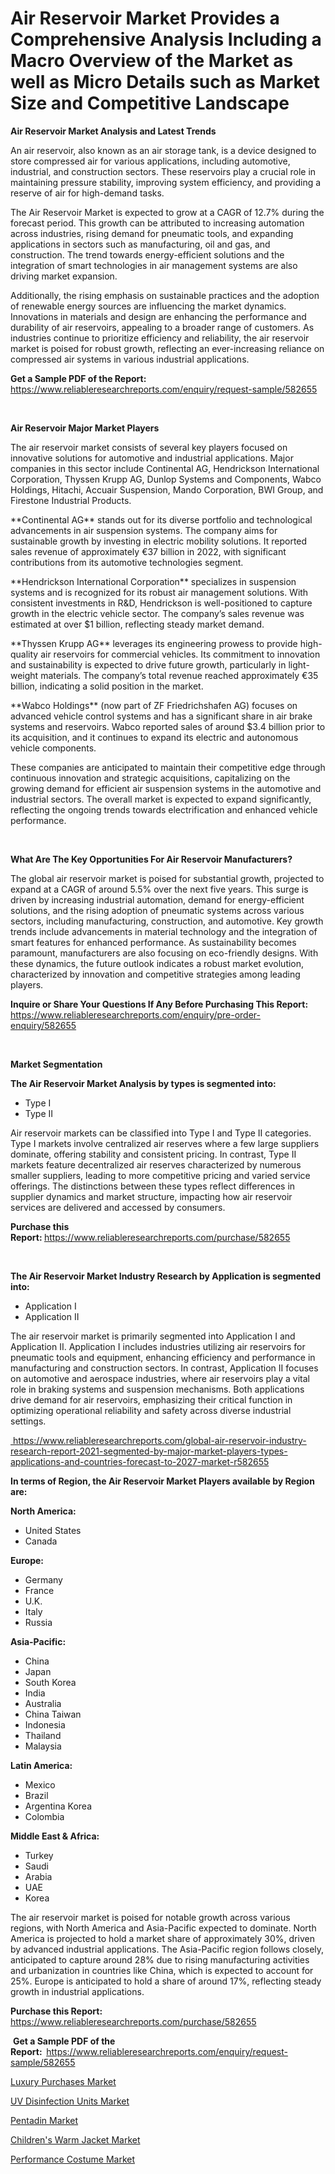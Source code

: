 <p><h1>Air Reservoir Market Provides a Comprehensive Analysis Including a Macro Overview of the Market as well as Micro Details such as Market Size and Competitive Landscape</h1></p><p><strong>Air Reservoir Market Analysis and Latest Trends</strong></p>
<p><p>An air reservoir, also known as an air storage tank, is a device designed to store compressed air for various applications, including automotive, industrial, and construction sectors. These reservoirs play a crucial role in maintaining pressure stability, improving system efficiency, and providing a reserve of air for high-demand tasks.</p><p>The Air Reservoir Market is expected to grow at a CAGR of 12.7% during the forecast period. This growth can be attributed to increasing automation across industries, rising demand for pneumatic tools, and expanding applications in sectors such as manufacturing, oil and gas, and construction. The trend towards energy-efficient solutions and the integration of smart technologies in air management systems are also driving market expansion.</p><p>Additionally, the rising emphasis on sustainable practices and the adoption of renewable energy sources are influencing the market dynamics. Innovations in materials and design are enhancing the performance and durability of air reservoirs, appealing to a broader range of customers. As industries continue to prioritize efficiency and reliability, the air reservoir market is poised for robust growth, reflecting an ever-increasing reliance on compressed air systems in various industrial applications.</p></p>
<p><strong>Get a Sample PDF of the Report:&nbsp;</strong> <a href="https://www.reliableresearchreports.com/enquiry/request-sample/582655?utm_campaign=32&utm_medium=2&utm_source=Github&utm_content=ia&utm_term=27092024&utm_id=air-reservoir">https://www.reliableresearchreports.com/enquiry/request-sample/582655</a></p>
<p>&nbsp;</p>
<p><strong>Air Reservoir Major Market Players</strong></p>
<p><p>The air reservoir market consists of several key players focused on innovative solutions for automotive and industrial applications. Major companies in this sector include Continental AG, Hendrickson International Corporation, Thyssen Krupp AG, Dunlop Systems and Components, Wabco Holdings, Hitachi, Accuair Suspension, Mando Corporation, BWI Group, and Firestone Industrial Products.</p><p>**Continental AG** stands out for its diverse portfolio and technological advancements in air suspension systems. The company aims for sustainable growth by investing in electric mobility solutions. It reported sales revenue of approximately €37 billion in 2022, with significant contributions from its automotive technologies segment.</p><p>**Hendrickson International Corporation** specializes in suspension systems and is recognized for its robust air management solutions. With consistent investments in R&D, Hendrickson is well-positioned to capture growth in the electric vehicle sector. The company’s sales revenue was estimated at over $1 billion, reflecting steady market demand.</p><p>**Thyssen Krupp AG** leverages its engineering prowess to provide high-quality air reservoirs for commercial vehicles. Its commitment to innovation and sustainability is expected to drive future growth, particularly in light-weight materials. The company’s total revenue reached approximately €35 billion, indicating a solid position in the market.</p><p>**Wabco Holdings** (now part of ZF Friedrichshafen AG) focuses on advanced vehicle control systems and has a significant share in air brake systems and reservoirs. Wabco reported sales of around $3.4 billion prior to its acquisition, and it continues to expand its electric and autonomous vehicle components.</p><p>These companies are anticipated to maintain their competitive edge through continuous innovation and strategic acquisitions, capitalizing on the growing demand for efficient air suspension systems in the automotive and industrial sectors. The overall market is expected to expand significantly, reflecting the ongoing trends towards electrification and enhanced vehicle performance.</p></p>
<p>&nbsp;</p>
<p><strong>What Are The Key Opportunities For Air Reservoir Manufacturers?</strong></p>
<p><p>The global air reservoir market is poised for substantial growth, projected to expand at a CAGR of around 5.5% over the next five years. This surge is driven by increasing industrial automation, demand for energy-efficient solutions, and the rising adoption of pneumatic systems across various sectors, including manufacturing, construction, and automotive. Key growth trends include advancements in material technology and the integration of smart features for enhanced performance. As sustainability becomes paramount, manufacturers are also focusing on eco-friendly designs. With these dynamics, the future outlook indicates a robust market evolution, characterized by innovation and competitive strategies among leading players.</p></p>
<p><strong>Inquire or Share Your Questions If Any Before Purchasing This Report:</strong> <a href="https://www.reliableresearchreports.com/enquiry/pre-order-enquiry/582655?utm_campaign=32&utm_medium=2&utm_source=Github&utm_content=ia&utm_term=27092024&utm_id=air-reservoir">https://www.reliableresearchreports.com/enquiry/pre-order-enquiry/582655</a></p>
<p>&nbsp;</p>
<p><strong>Market Segmentation</strong></p>
<p><strong>The Air Reservoir Market Analysis by types is segmented into:</strong></p>
<p><ul><li>Type I</li><li>Type II</li></ul></p>
<p><p>Air reservoir markets can be classified into Type I and Type II categories. Type I markets involve centralized air reserves where a few large suppliers dominate, offering stability and consistent pricing. In contrast, Type II markets feature decentralized air reserves characterized by numerous smaller suppliers, leading to more competitive pricing and varied service offerings. The distinctions between these types reflect differences in supplier dynamics and market structure, impacting how air reservoir services are delivered and accessed by consumers.</p></p>
<p><strong>Purchase this Report:&nbsp;</strong><a href="https://www.reliableresearchreports.com/purchase/582655?utm_campaign=32&utm_medium=2&utm_source=Github&utm_content=ia&utm_term=27092024&utm_id=air-reservoir">https://www.reliableresearchreports.com/purchase/582655</a></p>
<p>&nbsp;</p>
<p><strong>The Air Reservoir Market Industry Research by Application is segmented into:</strong></p>
<p><ul><li>Application I</li><li>Application II</li></ul></p>
<p><p>The air reservoir market is primarily segmented into Application I and Application II. Application I includes industries utilizing air reservoirs for pneumatic tools and equipment, enhancing efficiency and performance in manufacturing and construction sectors. In contrast, Application II focuses on automotive and aerospace industries, where air reservoirs play a vital role in braking systems and suspension mechanisms. Both applications drive demand for air reservoirs, emphasizing their critical function in optimizing operational reliability and safety across diverse industrial settings.</p></p>
<p><a href="https://www.reliableresearchreports.com/global-air-reservoir-industry-research-report-2021-segmented-by-major-market-players-types-applications-and-countries-forecast-to-2027-market-r582655?utm_campaign=32&utm_medium=2&utm_source=Github&utm_content=ia&utm_term=27092024&utm_id=air-reservoir">&nbsp;https://www.reliableresearchreports.com/global-air-reservoir-industry-research-report-2021-segmented-by-major-market-players-types-applications-and-countries-forecast-to-2027-market-r582655</a></p>
<p><strong>In terms of Region, the Air Reservoir Market Players available by Region are:</strong></p>
<p>
    <p> <strong> North America: </strong>
        <ul>
            <li>United States</li>
            <li>Canada</li>
        </ul>
        </p> 
    <p> <strong> Europe: </strong>
        <ul>
            <li>Germany</li>
            <li>France</li>
            <li>U.K.</li>
            <li>Italy</li>
            <li>Russia</li>
        </ul>
        </p> 
    <p> <strong> Asia-Pacific: </strong>
        <ul>
            <li>China</li>
            <li>Japan</li>
            <li>South Korea</li>
            <li>India</li>
            <li>Australia</li>
            <li>China Taiwan</li>
            <li>Indonesia</li>
            <li>Thailand</li>
            <li>Malaysia</li>
        </ul>
        </p> 
    <p> <strong> Latin America: </strong>
        <ul>
            <li>Mexico</li>
            <li>Brazil</li>
            <li>Argentina Korea</li>
            <li>Colombia</li>
        </ul>
        </p> 
    <p> <strong> Middle East & Africa: </strong>
        <ul>
            <li>Turkey</li>
            <li>Saudi</li>
            <li>Arabia</li>
            <li>UAE</li>
            <li>Korea</li>
        </ul>
    </p>
    </p>
<p><p>The air reservoir market is poised for notable growth across various regions, with North America and Asia-Pacific expected to dominate. North America is projected to hold a market share of approximately 30%, driven by advanced industrial applications. The Asia-Pacific region follows closely, anticipated to capture around 28% due to rising manufacturing activities and urbanization in countries like China, which is expected to account for 25%. Europe is anticipated to hold a share of around 17%, reflecting steady growth in industrial applications.</p></p>
<p><strong>Purchase this Report: </strong><a href="https://www.reliableresearchreports.com/purchase/582655?utm_campaign=32&utm_medium=2&utm_source=Github&utm_content=ia&utm_term=27092024&utm_id=air-reservoir">https://www.reliableresearchreports.com/purchase/582655</a></p>
<p>&nbsp;<strong>Get a Sample PDF of the Report:&nbsp;&nbsp;</strong><a href="https://www.reliableresearchreports.com/enquiry/request-sample/582655?utm_campaign=32&utm_medium=2&utm_source=Github&utm_content=ia&utm_term=27092024&utm_id=air-reservoir">https://www.reliableresearchreports.com/enquiry/request-sample/582655</a></p>
<p><strong></strong></p>
<p><p><a href="https://github.com/JavierDDowns/Market-Research-Report-List-1/blob/main/luxury-purchases-market.md?utm_campaign=32&utm_medium=2&utm_source=Github&utm_content=ia&utm_term=27092024&utm_id=air-reservoir">Luxury Purchases Market</a></p><p><a href="https://github.com/AlbertGonzalez266/Market-Research-Report-List-1/blob/main/uv-disinfection-units-market.md?utm_campaign=32&utm_medium=2&utm_source=Github&utm_content=ia&utm_term=27092024&utm_id=air-reservoir">UV Disinfection Units Market</a></p><p><a href="https://www.linkedin.com/pulse/what-growth-drivers-pentadin-market-comprehensive-study-products-xoopc?utm_campaign=32&utm_medium=2&utm_source=Github&utm_content=ia&utm_term=27092024&utm_id=air-reservoir">Pentadin Market</a></p><p><a href="https://issuu.com/reportprime-2/docs/childrens-warm-jacket-market-size-2_80272f90804c88?utm_campaign=32&utm_medium=2&utm_source=Github&utm_content=ia&utm_term=27092024&utm_id=air-reservoir">Children's Warm Jacket Market</a></p><p><a href="https://www.linkedin.com/pulse/booming-performance-costume-market-sector-analysis-growth-projections-xzcic?utm_campaign=32&utm_medium=2&utm_source=Github&utm_content=ia&utm_term=27092024&utm_id=air-reservoir">Performance Costume Market</a></p></p>